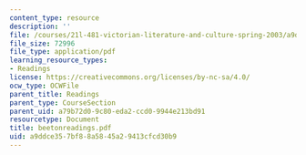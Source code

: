 ```yaml
---
content_type: resource
description: ''
file: /courses/21l-481-victorian-literature-and-culture-spring-2003/a9ddce357bf88a5845a29413cfcd30b9_beetonreadings.pdf
file_size: 72996
file_type: application/pdf
learning_resource_types:
- Readings
license: https://creativecommons.org/licenses/by-nc-sa/4.0/
ocw_type: OCWFile
parent_title: Readings
parent_type: CourseSection
parent_uid: a79b72d0-9c80-eda2-ccd0-9944e213bd91
resourcetype: Document
title: beetonreadings.pdf
uid: a9ddce35-7bf8-8a58-45a2-9413cfcd30b9
---
```

